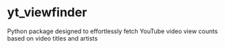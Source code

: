 # yt_viewfinder
 Python package designed to effortlessly fetch YouTube video view counts based on video titles and artists
